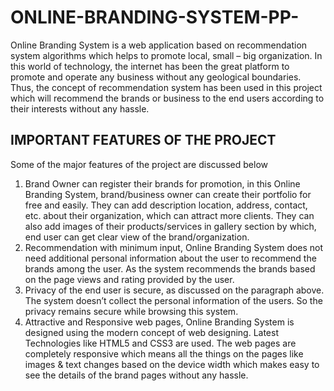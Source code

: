 # ONLINE-BRANDING-SYSTEM-PP-
Online Branding System is a web application based on recommendation system algorithms which helps to promote local, small – big organization. In this world of technology, the internet has been the great platform to promote and operate any business without any geological boundaries. Thus, the concept of recommendation system has been used in this project which will recommend the brands or business to the end users according to their interests without any hassle.

## IMPORTANT FEATURES OF THE PROJECT
Some of the major features of the project are discussed below
1. Brand Owner can register their brands for promotion, in this Online Branding System, brand/business owner can create their portfolio for free and easily. They can add description location, address, contact, etc. about their organization, which can attract more clients. They can also add images of their products/services in gallery section by which, end user can get clear view of the brand/organization.
2. Recommendation with minimum input, Online Branding System does not need additional personal information about the user to recommend the brands among the user. As the system recommends the brands based on the page views and rating provided by the user.
3. Privacy of the end user is secure, as discussed on the paragraph above. The system doesn’t collect the personal information of the users. So the privacy remains secure while browsing this system.
4. Attractive and Responsive web pages, Online Branding System is designed using the modern concept of web designing. Latest Technologies like HTML5 and CSS3 are used. The web pages are completely responsive which means all the things on the pages like images & text changes based on the device width which makes easy to see the details of the brand pages without any hassle.